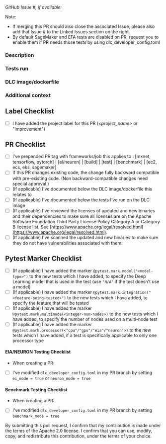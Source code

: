 *GitHub Issue #, if available:*

Note: 
- If merging this PR should also close the associated Issue, please also add that Issue # to the Linked Issues section on the right. 
- By default SageMaker and EFA tests are disabled on PR, request you to enable them if PR needs those tests by using dlc_developer_config.toml

### Description

### Tests run

### DLC image/dockerfile

### Additional context

## Label Checklist
- [ ] I have added the project label for this PR (*<project_name>* or "Improvement")

## PR Checklist
- [ ] I've prepended PR tag with frameworks/job this applies to : [mxnet, tensorflow, pytorch] | [ei/neuron] | [build] | [test] | [benchmark] | [ec2, ecs, eks, sagemaker]
- [ ] If this PR changes existing code, the change fully backward compatible with pre-existing code. (Non backward-compatible changes need special approval.)
- [ ] (If applicable) I've documented below the DLC image/dockerfile this relates to
- [ ] (If applicable) I've documented below the tests I've run on the DLC image
- [ ] (If applicable) I've reviewed the licenses of updated and new binaries and their dependencies to make sure all licenses are on the Apache Software Foundation Third Party License Policy Category A or Category B license list.  See [https://www.apache.org/legal/resolved.html](https://www.apache.org/legal/resolved.html).
- [ ] (If applicable) I've scanned the updated and new binaries to make sure they do not have vulnerabilities associated with them.

## Pytest Marker Checklist
- [ ] (If applicable) I have added the marker `@pytest.mark.model("<model-type>")` to the new tests which I have added, to specify the Deep Learning model that is used in the test (use `"N/A"` if the test doesn't use a model)
- [ ] (If applicable) I have added the marker `@pytest.mark.integration("<feature-being-tested>")` to the new tests which I have added, to specify the feature that will be tested
- [ ] (If applicable) I have added the marker `@pytest.mark.multinode(<integer-num-nodes>)` to the new tests which I have added, to specify the number of nodes used on a multi-node test
- [ ] (If applicable) I have added the marker `@pytest.mark.processor(<"cpu"/"gpu"/"eia"/"neuron">)` to the new tests which I have added, if a test is specifically applicable to only one processor type

#### EIA/NEURON Testing Checklist
* When creating a PR:
- [ ] I've modified `dlc_developer_config.toml` in my PR branch by setting `ei_mode = true` or `neuron_mode = true`

#### Benchmark Testing Checklist
* When creating a PR:
- [ ] I've modified `dlc_developer_config.toml` in my PR branch by setting `benchmark_mode = true`

By submitting this pull request, I confirm that my contribution is made under the terms of the Apache 2.0 license. I confirm that you can use, modify, copy, and redistribute this contribution, under the terms of your choice.
